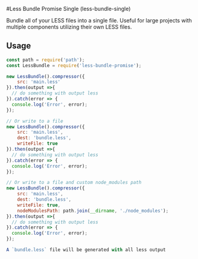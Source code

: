 #Less Bundle Promise Single (less-bundle-single)

Bundle all of your LESS files into a single file. Useful for large projects with multiple components utilizing their own LESS files.

## Usage

```javascript
const path = require('path');
const LessBundle = require('less-bundle-promise');

new LessBundle().compressor({
    src: 'main.less'
}).then(output =>{
  // do something with output less
}).catch(error => {
  console.log('Error', error);
});

// Or write to a file
new LessBundle().compressor({
    src: 'main.less',
    dest: 'bundle.less',
    writeFile: true
}).then(output =>{
  // do something with output less
}).catch(error => {
  console.log('Error', error);
});

// Or write to a file and custom node_modules path
new LessBundle().compressor({
    src: 'main.less',
    dest: 'bundle.less',
    writeFile: true,
    nodeModulesPath: path.join(__dirname, './node_modules');
}).then(output =>{
  // do something with output less
}).catch(error => {
  console.log('Error', error);
});

A `bundle.less` file will be generated with all less output
```